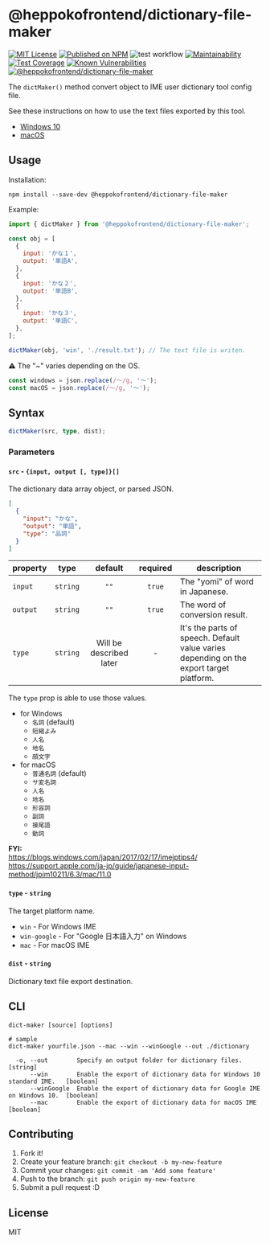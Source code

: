 # @heppokofrontend/dictionary-file-maker

[![MIT License](http://img.shields.io/badge/license-MIT-blue.svg?style=flat)](LICENSE) [![Published on NPM](https://img.shields.io/npm/v/@heppokofrontend/dictionary-file-maker.svg)](https://www.npmjs.com/package/@heppokofrontend/dictionary-file-maker) ![test workflow](https://github.com/heppokofrontend/dictionary-file-maker/actions/workflows/ci.yml/badge.svg) [![Maintainability](https://api.codeclimate.com/v1/badges/7da899bef0d527f0c495/maintainability)](https://codeclimate.com/github/heppokofrontend/dictionary-file-maker/maintainability) [![Test Coverage](https://api.codeclimate.com/v1/badges/7da899bef0d527f0c495/test_coverage)](https://codeclimate.com/github/heppokofrontend/dictionary-file-maker/test_coverage) [![Known Vulnerabilities](https://snyk.io/test/npm/@heppokofrontend/dictionary-file-maker/badge.svg)](https://snyk.io/test/npm/@heppokofrontend/dictionary-file-maker)
 [![@heppokofrontend/dictionary-file-maker](https://snyk.io/advisor/npm-package/@heppokofrontend/dictionary-file-maker/badge.svg)](https://snyk.io/advisor/npm-package/@heppokofrontend/dictionary-file-maker)


The `dictMaker()` method convert object to IME user dictionary tool config file.

See these instructions on how to use the text files exported by this tool.

- [Windows 10](./WINDOWS.md)
- [macOS](./MACOS.md)

## Usage

Installation:

```shell
npm install --save-dev @heppokofrontend/dictionary-file-maker
```

Example: 

```javascript
import { dictMaker } from '@heppokofrontend/dictionary-file-maker';

const obj = [
  {
    input: 'かな１',
    output: '単語A',
  },
  {
    input: 'かな２',
    output: '単語B',
  },
  {
    input: 'かな３',
    output: '単語C',
  },
];

dictMaker(obj, 'win', './result.txt'); // The text file is writen.
```

:warning: The "~" varies depending on the OS.

```ts
const windows = json.replace(/〜/g, '～');
const macOS = json.replace(/～/g, '〜');
```

## Syntax

```ts
dictMaker(src, type, dist);
```

### Parameters

#### `src` - `{input, output [, type]}[]`

The dictionary data array object, or parsed JSON.

```json
[
  {
    "input": "かな",
    "output": "単語",
    "type": "品詞"
  }
]
```

|property|type|default|required|description|
|---|:-:|:-:|:-:|---|
|`input`|`string`|`""`|`true`|The "yomi" of word in Japanese.|
|`output`|`string`|`""`|`true`|The word of conversion result.|
|`type`|`string`|Will be described later|\-|It's the parts of speech. Default value varies depending on the export target platform.|

The `type` prop is able to use those values.

- for Windows
  - `名詞` (default)
  - `短縮よみ`
  - `人名`
  - `地名`
  - `顔文字`
- for macOS
  - `普通名詞` (default)
  - `サ変名詞`
  - `人名`
  - `地名`
  - `形容詞`
  - `副詞`
  - `接尾語`
  - `動詞`

**FYI:**  
https://blogs.windows.com/japan/2017/02/17/imejptips4/  
https://support.apple.com/ja-jp/guide/japanese-input-method/jpim10211/6.3/mac/11.0

#### `type` - `string`

The target platform name.

- `win` - For Windows IME
- `win-google` - For "Google 日本語入力" on Windows
- `mac` - For macOS IME

#### `dist` - `string`

Dictionary text file export destination.

## CLI

```shell
dict-maker [source] [options]

# sample
dict-maker yourfile.json --mac --win --winGoogle --out ./dictionary
```

```
  -o, --out        Specify an output folder for dictionary files.                      [string]
      --win        Enable the export of dictionary data for Windows 10 standard IME.   [boolean]
      --winGoogle  Enable the export of dictionary data for Google IME on Windows 10.  [boolean]
      --mac        Enable the export of dictionary data for macOS IME                  [boolean]
```


## Contributing

1. Fork it!
2. Create your feature branch: `git checkout -b my-new-feature`
3. Commit your changes: `git commit -am 'Add some feature'`
4. Push to the branch: `git push origin my-new-feature`
5. Submit a pull request :D

## License

MIT
